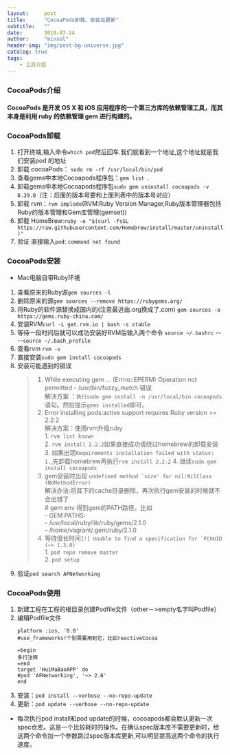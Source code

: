 ```yaml
---
layout:     post
title:      "CocoaPods卸载、安装及更新"
subtitle:   ""
date:       2018-07-14
author:     "minsol"
header-img: "img/post-bg-universe.jpg"
catalog: true
tags:
    - 工具介绍
---
```

### CocoaPods介绍
#### CocoaPods 是开发 OS X 和 iOS 应用程序的一个第三方库的依赖管理工具，而其本身是利用 ruby 的依赖管理 gem 进行构建的。

### CocoaPods卸载
  1. 打开终端,输入命令```which pod```然后回车.我们就看到一个地址,这个地址就是我们安装pod 的地址
  2. 卸载 cocoaPods： ```sudo rm -rf /usr/local/bin/pod```
  3. 查看gems中本地Cocoapods程序包：```gem list ```.
  4. 卸载gems中本地Cocoapods程序包```sudo gem uninstall cocoapods -v 0.39.0```（注：后面的版本号要和上面列表中的版本号对应）
  5. 卸载 rvm：```rvm implode```(RVM:Ruby Version Manager,Ruby版本管理器包括Ruby的版本管理和Gem库管理(gemset))
  6. 卸载 HomeBrew:```ruby -e "$(curl -fsSL https://raw.githubusercontent.com/Homebrew/install/master/uninstall)"```
  7. 验证  直接输入```pod```:   ```command not found```

### CocoaPods安装
  - Mac电脑自带Ruby环境
  1. 查看原来的Ruby源```gem sources -l```
  2. 删除原来的源```gem sources --remove https://rubygems.org/```
  3. 将Ruby的软件源替换成国内的(注意最近由.org换成了.com) ```gem sources -a https://gems.ruby-china.com/```
  4. 安装RVM```curl -L get.rvm.io | bash -s stable ```
  5. 等待一段时间后就可以成功安装好RVM后输入两个命令 ```source ~/.bashrc``` ----```source ~/.bash_profile```
  6. 查看rvm  ```rvm -v ```
  7. 直接安装```sudo gem install cocoapods```
  8. 安装可能遇到的错误<br>
      > 1. While executing gem ... (Errno::EPERM) Operation not permitted - /usr/bin/fuzzy_match 错误<br>
        解决方案 ：```执行sudo gem install -n /usr/local/bin cocoapods```语句。然后提示```gems installed```即可。
      > 2. Error installing pods:active support requires Ruby version >= 2.2.2<br>
        解决方案：使用rvm升级ruby<br>
          1. ```rvm list known```<br>
          2. ```rvm install 2.2.2```如果直接成功请绕过homebrew的卸载安装<br>
          3. 如果出现```Requirements installation failed with status: 1.```,先卸载homebrew再执行```rvm install 2.2.2```
          4. 继续```sudo gem install cocoapods```
      > 3. gem安装时出现 ```undefined method `size' for nil:NilClass (NoMethodError)``` <br>
          解决办法:将其下的cache目录删除，再次执行gem安装的时候就不会出错了<br>
                    # gem env  得到gem的PATH路径，比如<br>
                      - GEM PATHS:<br>
                              - /usr/local/ruby/lib/ruby/gems/2.1.0<br>
                              - /home/vagrant/.gem/ruby/2.1.0<br>
      > 4. 等待很长时间```[!] Unable to find a specification for `FCUUID (~> 1.3.0)```<br>
            1. ```pod repo remove master```<br>
            2. ```pod setup```
  9. 验证```pod search AFNetworking```



### CocoaPods使用
  1. 新建工程在工程的根目录创建Podfile文件（other－>empty名字叫Podfile）
  2. 编辑Podfile文件
        ```
        platform :ios, '8.0'
      #use_frameworks!个别需要用到它，比如reactiveCocoa

      =begin
      多行注释
      =end
      target 'HuiMaBaoAPP' do
        #pod 'AFNetworking', '~> 2.6'
      end
        ```
  3. 安装：```pod install --verbose --no-repo-update```
  4. 更新：```pod update --verbose --no-repo-update```

  - 每次执行pod install和pod update的时候，cocoapods都会默认更新一次spec仓库。这是一个比较耗时的操作。在确认spec版本库不需要更新时，给这两个命令加一个参数跳过spec版本库更新,可以明显提高这两个命令的执行速度。

